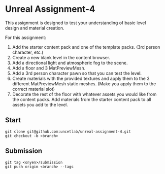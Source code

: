 # Unreal Assignment-4

This assignment is designed to test your understanding of basic level design and material creation.

For this assignment:
  1. Add the starter content pack and one of the template packs. (3rd person character, etc.)
  2. Create a new blank level in the content browser.
  3. Add a directional light and atmospheric fog to the scene.
  4. Add a floor and 3 MatPreviewMesh.
  5. Add a 3rd person character pawn so that you can test the level.
  6. Create materials with the provided textures and apply them to the 3 different MatPreviewMesh static meshes. (Make you apply them to the correct material slot)
  7. Decorate the rest of the floor with whatever assets you would like from the content packs. Add materials from the starter content pack to all assets you add to the level.

## Start
```
git clone git@github.com:uncetlab/unreal-assignment-4.git
git checkout -b <branch>
```

## Submission
```
git tag <onyen>/submission
git push origin <branch> --tags
```
